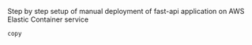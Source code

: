 
Step by step setup of manual deployment of fast-api application on AWS Elastic Container service

```
copy
```
